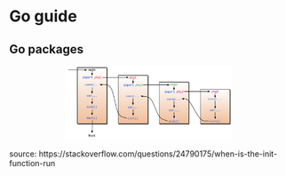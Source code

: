 # Go guide

## Go packages

<p align="center">
  <img src="https://github.com/marwanhawari/guides/blob/main/images/go-imports.png" alt="go-imports" width="300"/>
</p>
source: https://stackoverflow.com/questions/24790175/when-is-the-init-function-run
